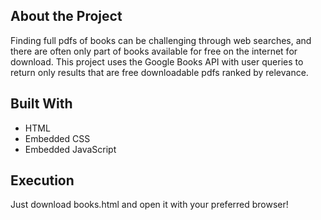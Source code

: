 
## About the Project

Finding full pdfs of books can be challenging through web searches, and there are often only part of books available for free on the internet for download. This project uses the Google Books API with user queries to return only results that are free downloadable pdfs ranked by relevance. 


## Built With
* HTML
* Embedded CSS
* Embedded JavaScript

## Execution

Just download books.html and open it with your preferred browser!
